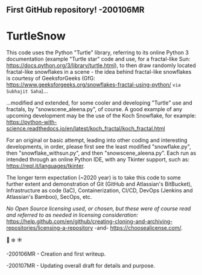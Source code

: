 ## First GitHub repository!  -200106MR
# TurtleSnow

This code uses the Python "Turtle" library, referring to its online Python 3 documentation (example "Turtle star" code and use, for a fractal-like Sun:  https://docs.python.org/3/library/turtle.html), to then draw randomly located fractal-like snowflakes in a scene - the idea behind fractal-like snowflakes is courtesy of GeeksforGeeks (GfG:  https://www.geeksforgeeks.org/snowflakes-fractal-using-python/ `via Subhajit Saha`)...  

...modified and extended, for some cooler and developing "Turtle" use and fractals, by "snowscene_aleena.py", of course.  A good example of any upcoming development may be the use of the Koch Snowflake, for example:  https://python-with-science.readthedocs.io/en/latest/koch_fractal/koch_fractal.html

For an original or basic attempt, leading into other coding and interesting developments, in order, please first see the least modified  "snowflake.py", then "snowflake_withsun.py", and then "snowscene_aleena.py".  Each run as intended through an online Python IDE, with any Tkinter support, such as:  https://repl.it/languages/tkinter. 

The longer term expectation (~2020 year) is to take this code to some further extent and demonstration of Git (GitHub and Atlassian's BitBucket), Infrastructure as code (IaC), Containerization, CI/CD, DevOps (Jenkins and Atlassian's Bamboo), SecOps, etc.

*No Open Source licensing used, or chosen, but these were of course read and referred to as needed in licensing consideration:*  https://help.github.com/en/github/creating-cloning-and-archiving-repositories/licensing-a-repository -and- https://choosealicense.com/.

:turtle: :snowflake: :sunny:

-200106MR - Creation and first writeup.

-200107MR - Updating overall draft for details and purpose.
